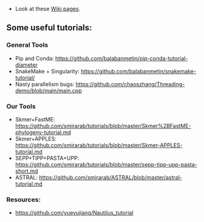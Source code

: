 * Look at these [Wiki pages](../../wiki).

## Some useful **tutorials**: 

### General Tools
* Pip and Conda:  https://github.com/balabanmetin/pip-conda-tutorial-diameter
* SnakeMake + Singularity: https://github.com/balabanmetin/snakemake-tutorial/
* Nasty parallelism bugs: https://github.com/chaoszhang/Threading-demo/blob/main/main.cpp

### Our Tools
* Skmer+FastME: https://github.com/smirarab/tutorials/blob/master/Skmer%2BFastME-phylogeny-tutorial.md
* Skmer+APPLES: https://github.com/smirarab/tutorials/blob/master/Skmer-APPLES-tutorial.md
* SEPP+TIPP+PASTA+UPP: https://github.com/smirarab/tutorials/blob/master/sepp-tipp-upp-pasta-short.md
* ASTRAL: https://github.com/smirarab/ASTRAL/blob/master/astral-tutorial.md

### Resources:
* https://github.com/yueyujiang/Nautilus_tutorial
